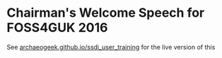 # Chairman's Welcome Speech for FOSS4GUK 2016

See [archaeogeek.github.io/ssdi_user_training](https://archaeogeek.github.io/ssdi_user_training) for the live version of this
